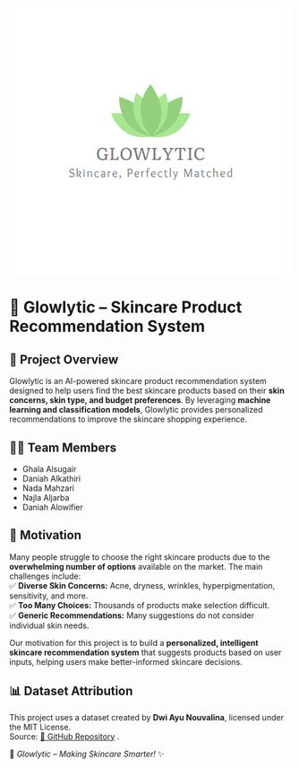 
![Alt text](GlowlyticLogo.png)

# 🌟 Glowlytic – Skincare Product Recommendation System

## 📌 Project Overview
Glowlytic is an AI-powered skincare product recommendation system designed to help users find the best skincare products based on their **skin concerns, skin type, and budget preferences**. By leveraging **machine learning and classification models**, Glowlytic provides personalized recommendations to improve the skincare shopping experience.


## 👨‍💻 Team Members
- Ghala Alsugair
- Daniah Alkathiri
- Nada Mahzari
- Najla Aljarba
- Daniah Alowifier


## 🎯 Motivation
Many people struggle to choose the right skincare products due to the **overwhelming number of options** available on the market. The main challenges include:  
✅ **Diverse Skin Concerns:** Acne, dryness, wrinkles, hyperpigmentation, sensitivity, and more.  
✅ **Too Many Choices:** Thousands of products make selection difficult.  
✅ **Generic Recommendations:** Many suggestions do not consider individual skin needs.  

Our motivation for this project is to build a **personalized, intelligent skincare recommendation system** that suggests products based on user inputs, helping users make better-informed skincare decisions.


## 📊 Dataset Attribution
This project uses a dataset created by **Dwi Ayu Nouvalina**, licensed under the MIT License.  
Source: [🔗 GitHub Repository](https://github.com/Yunanouv/Skin-Care-Recommender-System) .


🔹 *Glowlytic – Making Skincare Smarter!* ✨
 



